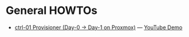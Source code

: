 # General HOWTOs

- [ctrl-01 Provisioner (Day-0 → Day-1 on Proxmox)](../HOWTO_ctrl01_provisioner.md) — [YouTube Demo](https://youtu.be/YOUR_VIDEO_ID)
